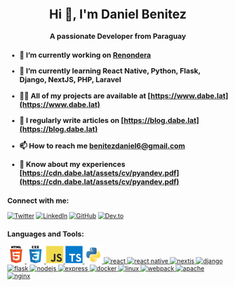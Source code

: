 <h1 align="center">Hi 👋, I'm Daniel Benitez</h1>
<h3 align="center">A passionate Developer from Paraguay<h3>

- 🔭 I’m currently working on [Renondera](https://www.renondera.com)

- 🌱 I’m currently learning **React Native, Python, Flask, Django, NextJS, PHP, Laravel**

- 👨‍💻 All of my projects are available at [https://www.dabe.lat](https://www.dabe.lat)

- 📝 I regularly write articles on [https://blog.dabe.lat](https://blog.dabe.lat)

- 📫 How to reach me **benitezdaniel6@gmail.com**

- 📄 Know about my experiences [https://cdn.dabe.lat/assets/cv/pyandev.pdf](https://cdn.dabe.lat/assets/cv/pyandev.pdf)

<h3 align="left">Connect with me:</h3>
<p align="left">
  <a href="https://twitter.com/pyandev" target="_blank"><img src="https://img.shields.io/twitter/follow/PyanDev?style=social" alt="Twitter"></a>
  <a href="https://www.linkedin.com/in/pyandev/" target="blank"><img src="https://img.shields.io/badge/LinkedIn-blue?style=flat&logo=linkedin&labelColor=blue" alt="LinkedIn"></a>
  <a href="https://github.com/pyand3v"><img src="https://img.shields.io/github/followers/pyand3v.svg?style=social&label=Follow&maxAge=2592000" alt="GitHub"></a>
  <a href="https://dev.to/pyandev"><img src="https://img.shields.io/badge/dev.to-black?style=flat&logo=dev.to&labelColor=black" alt="Dev.to"></a>
</p>

<h3 align="left">Languages and Tools:</h3>
<p align="left"> 
      <a href="https://developer.mozilla.org/en-US/docs/Web/HTML" target="blank"> <img src="https://raw.githubusercontent.com/devicons/devicon/master/icons/html5/html5-original-wordmark.svg" alt="html5" width="40" height="40"/> </a>
      <a href="https://www.w3.org/Style/CSS/Overview.en.html" target="_blank"> <img src="https://raw.githubusercontent.com/devicons/devicon/master/icons/css3/css3-original-wordmark.svg" alt="css3" width="40" height="40"/> </a>
      <a href="https://www.javascript.com/" target="_blank"> <img src="https://raw.githubusercontent.com/devicons/devicon/master/icons/javascript/javascript-original.svg" alt="javascript" width="40" height="40"/> </a>
      <a href="https://www.typescriptlang.org/" target="_blank"> <img src="https://raw.githubusercontent.com/devicons/devicon/master/icons/typescript/typescript-original.svg" alt="typescript" width="40" height="40"/> </a>
      <a href="https://www.python.org/" target="_blank"> <img src="https://raw.githubusercontent.com/devicons/devicon/master/icons/python/python-original.svg" alt="python" width="40" height="40"/> </a>
    <a href="https://reactjs.org/" target="_blank"> <img src="https://cdn.iconscout.com/icon/free/png-256/react-1-282599.png" alt="react" width="40" height="40"/> </a> 
    <a href="https://reactnative.dev/" target="_blank"> <img src="https://cdn.iconscout.com/icon/free/png-256/react-1-282599.png" alt="react native" width="40" height="40"/> </a> 
    <a href="https://nextjs.org/" target="_blank"> <img src="https://www.svgrepo.com/show/354113/nextjs-icon.svg" alt="nextjs" width="40" height="40"/> </a> 
    <a href="https://www.djangoproject.com/" target="_blank"> <img src="https://cdn.iconscout.com/icon/free/png-256/django-2-282855.png" alt="django" width="40" height="40"/> </a> 
  <a href="https://flask.palletsprojects.com/" target="_blank"> <img src="https://static.javatpoint.com/tutorial/flask/images/flask-tutorial.png" alt="flask" width="40" height="40"/> </a>
    <a href="https://nodejs.org" target="_blank"> <img src="https://cdn.iconscout.com/icon/free/png-256/node-js-1174925.png" alt="nodejs" width="40" height="40"/> </a> 
     <a href="https://expressjs.com" target="_blank"> <img src="https://cdn.icon-icons.com/icons2/2699/PNG/512/expressjs_logo_icon_169185.png" alt="express" width="70" height="40"/> </a>
    <a href="https://www.docker.com/" target="_blank"> <img src="https://cdn.iconscout.com/icon/free/png-256/docker-226091.png" alt="docker" width="40" height="40"/> </a> 
    <a href="https://www.linux.org/" target="_blank"> <img src="https://cdn.iconscout.com/icon/free/png-256/linux-17-570099.png" alt="linux" width="40" height="40"/> </a> 
  <a href="https://webpack.js.org/" target="_blank"> <img src="https://github.com/webpack/media/blob/master/logo/icon.svg" alt="webpack" width="40" height="40"/> </a>
  <a href="https://httpd.apache.org/" target="_blank"> <img src="https://w7.pngwing.com/pngs/130/892/png-transparent-apache-tomcat-apache-http-server-web-server-java-servlet-javaserver-pages-others-miscellaneous-text-logo-thumbnail.png" alt="apache" width="40" height="40"/> </a>
    <a href="https://www.nginx.com/" target="_blank"> <img src="https://cdn.iconscout.com/icon/free/png-256/nginx-3521468-2945052.png" alt="nginx" width="40" height="40"/> </a>
</p>
